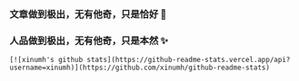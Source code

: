 ### 文章做到极出，无有他奇，只是恰好 👋
### 人品做到极出，无有他奇，只是本然 ✨
<!--
**xinumh/xinumh** is a ✨ _special_ ✨ repository because its `README.md` (this file) appears on your GitHub profile.

Here are some ideas to get you started:

- 🔭 I’m currently working on ...
- 🌱 I’m currently learning ...
- 👯 I’m looking to collaborate on ...
- 🤔 I’m looking for help with ...
- 💬 Ask me about ...
- 📫 How to reach me: ...
- 😄 Pronouns: ...
- ⚡ Fun fact: ...
-->
<!--START_SECTION:waka-->
```text
[![xinumh's github stats](https://github-readme-stats.vercel.app/api?username=xinumh)](https://github.com/xinumh/github-readme-stats)
```
<!--END_SECTION:waka-->

